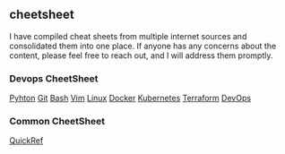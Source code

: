 ## cheetsheet
I have compiled cheat sheets from multiple internet sources and consolidated them into one place. If anyone has any concerns about the content, please feel free to reach out, and I will address them promptly.


### Devops CheetSheet
[Pyhton](http://quickref.me/python)
[Git](https://cheatography.com/itsellej/cheat-sheets/git-commands/)
[Bash](http://devhints.io/bash)
[Vim](http://vim.rtorr.com)
[Linux](https://cheatography.com/davechild/cheat-sheets/linux-command-line/)
[Docker](dockerlabs.collabnix.com/docker/cheatsheet)
[Kubernetes](https://github.com/rohitg00/DevOps_Books/blob/main/Kubernetes%20Cheat%20Sheet.pdf)
[Terraform]([https://lnkd.in/dAV9haxP](https://github.com/rohitg00/DevOps_Books/blob/main/1622257225661.pdf))
[DevOps](http://DevOpsCommunity.in)


### Common CheetSheet
[QuickRef](https://quickref.me/)

